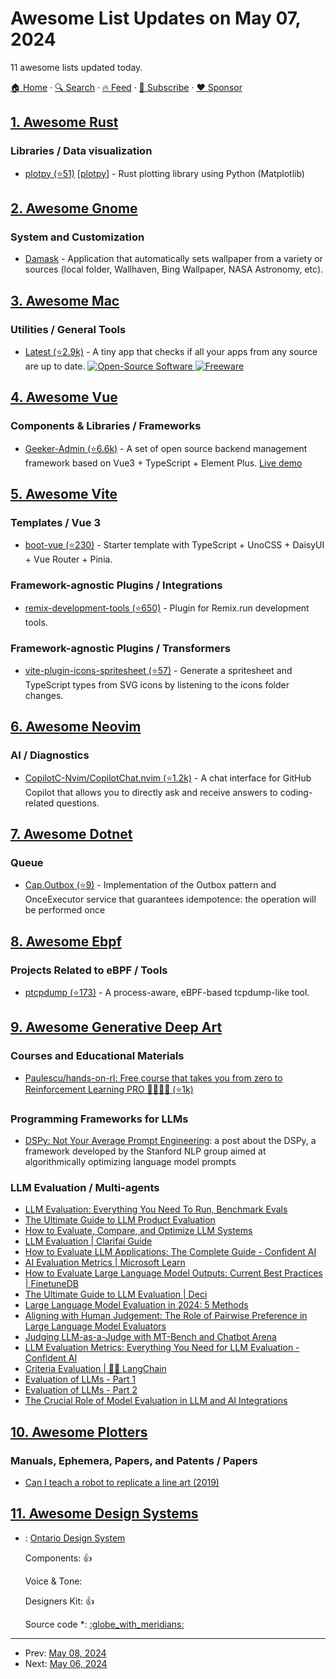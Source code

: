 # Awesome List Updates on May 07, 2024

11 awesome lists updated today.

[🏠 Home](/README.md) · [🔍 Search](https://www.trackawesomelist.com/search/) · [🔥 Feed](https://www.trackawesomelist.com/rss.xml) · [📮 Subscribe](https://trackawesomelist.us17.list-manage.com/subscribe?u=d2f0117aa829c83a63ec63c2f&id=36a103854c) · [❤️  Sponsor](https://github.com/sponsors/theowenyoung)



## [1. Awesome Rust](/content/rust-unofficial/awesome-rust/README.md)

### Libraries / Data visualization

*   [plotpy (⭐51)](https://github.com/cpmech/plotpy) \[[plotpy](https://crates.io/crates/plotpy)] - Rust plotting library using Python (Matplotlib)

## [2. Awesome Gnome](/content/Kazhnuz/awesome-gnome/README.md)

### System and Customization

*   [Damask](https://gitlab.gnome.org/subpop/damask) - Application that automatically sets wallpaper from a variety or sources (local folder, Wallhaven, Bing Wallpaper, NASA Astronomy, etc).

## [3. Awesome Mac](/content/jaywcjlove/awesome-mac/README.md)

### Utilities / General Tools

*   [Latest (⭐2.9k)](https://github.com/mangerlahn/Latest) - A tiny app that checks if all your apps from any source are up to date. [![Open-Source Software](https://jaywcjlove.github.io/sb/ico/min-oss.svg "Open Source Software") ![Freeware](https://jaywcjlove.github.io/sb/ico/min-free.svg "Freeware")](https://github.com/mangerlahn/Latest)

## [4. Awesome Vue](/content/vuejs/awesome-vue/README.md)

### Components & Libraries / Frameworks

*   [Geeker-Admin (⭐6.6k)](https://github.com/HalseySpicy/Geeker-Admin) - A set of open source backend management framework based on Vue3 + TypeScript + Element Plus. [Live demo](https://admin.spicyboy.cn)

## [5. Awesome Vite](/content/vitejs/awesome-vite/README.md)

### Templates / Vue 3

*   [boot-vue (⭐230)](https://github.com/kirklin/boot-vue) - Starter template with TypeScript + UnoCSS + DaisyUI + Vue Router + Pinia.

### Framework-agnostic Plugins / Integrations

*   [remix-development-tools (⭐650)](https://github.com/forge42dev/Remix-Dev-Tools) - Plugin for Remix.run development tools.

### Framework-agnostic Plugins / Transformers

*   [vite-plugin-icons-spritesheet (⭐57)](https://github.com/forge42dev/vite-plugin-icons-spritesheet) - Generate a spritesheet and TypeScript types from SVG icons by listening to the icons folder changes.

## [6. Awesome Neovim](/content/rockerBOO/awesome-neovim/README.md)

### AI / Diagnostics

*   [CopilotC-Nvim/CopilotChat.nvim (⭐1.2k)](https://github.com/CopilotC-Nvim/CopilotChat.nvim) - A chat interface for GitHub Copilot that allows you to directly ask and receive answers to coding-related questions.

## [7. Awesome Dotnet](/content/quozd/awesome-dotnet/README.md)

### Queue

*   [Cap.Outbox (⭐9)](https://github.com/dex-it/dex-common/tree/main/src/Dex.Cap) - Implementation of the Outbox pattern and OnceExecutor service that guarantees idempotence: the operation will be performed once

## [8. Awesome Ebpf](/content/zoidbergwill/awesome-ebpf/README.md)

### Projects Related to eBPF / Tools

*   [ptcpdump (⭐173)](https://github.com/mozillazg/ptcpdump) - A process-aware, eBPF-based tcpdump-like tool.

## [9. Awesome Generative Deep Art](/content/filipecalegario/awesome-generative-deep-art/README.md)

### Courses and Educational Materials

*   [Paulescu/hands-on-rl: Free course that takes you from zero to Reinforcement Learning PRO 🦸🏻‍🦸🏽 (⭐1k)](https://github.com/Paulescu/hands-on-rl)

### Programming Frameworks for LLMs

*   [DSPy: Not Your Average Prompt Engineering](https://jina.ai/news/dspy-not-your-average-prompt-engineering/): a post about the DSPy, a framework developed by the Stanford NLP group aimed at algorithmically optimizing language model prompts

### LLM Evaluation / Multi-agents

*   [LLM Evaluation: Everything You Need To Run, Benchmark Evals](https://arize.com/blog-course/llm-evaluation-the-definitive-guide/)
*   [The Ultimate Guide to LLM Product Evaluation](https://blog.context.ai/the-ultimate-guide-to-llm-product-evaluation/)
*   [How to Evaluate, Compare, and Optimize LLM Systems](https://www.linkedin.com/pulse/how-evaluate-compare-optimize-llm-systems-b%C3%BClent-uyaniker-jw4qc)
*   [LLM Evaluation | Clarifai Guide](https://docs.clarifai.com/portal-guide/evaluate/llms/)
*   [How to Evaluate LLM Applications: The Complete Guide - Confident AI](https://www.confident-ai.com/blog/how-to-evaluate-llm-applications)
*   [AI Evaluation Metrics | Microsoft Learn](https://learn.microsoft.com/en-us/ai/playbook/technology-guidance/generative-ai/working-with-llms/eval-metrics)
*   [How to Evaluate Large Language Model Outputs: Current Best Practices | FinetuneDB](https://finetunedb.com/blog/how-to-evaluate-large-language-model-outputs/)
*   [The Ultimate Guide to LLM Evaluation | Deci](https://deci.ai/blog/llm-evaluation-ultimate-guide/)
*   [Large Language Model Evaluation in 2024: 5 Methods](https://research.aimultiple.com/large-language-model-evaluation/)
*   [Aligning with Human Judgement: The Role of Pairwise Preference in Large Language Model Evaluators](https://arxiv.org/html/2403.16950v2)
*   [Judging LLM-as-a-Judge with MT-Bench and Chatbot Arena](https://arxiv.org/abs/2306.05685)
*   [LLM Evaluation Metrics: Everything You Need for LLM Evaluation - Confident AI](https://www.confident-ai.com/blog/llm-evaluation-metrics-everything-you-need-for-llm-evaluation)
*   [Criteria Evaluation | 🦜️🔗 LangChain](https://python.langchain.com/docs/guides/productionization/evaluation/string/criteria_eval_chain/)
*   [Evaluation of LLMs - Part 1](https://blog.premai.io/evaluation-of-llms-part-1/)
*   [Evaluation of LLMs - Part 2](https://blog.premai.io/evaluation-of-llms-part-2/)
*   [The Crucial Role of Model Evaluation in LLM and AI Integrations](https://www.linkedin.com/pulse/crucial-role-model-evaluation-llm-ai-integrations-vijay-chaudhary)

## [10. Awesome Plotters](/content/beardicus/awesome-plotters/README.md)

### Manuals, Ephemera, Papers, and Patents / Papers

*   [Can I teach a robot to replicate a line art (2019)](https://arxiv.org/abs/1910.07860)

## [11. Awesome Design Systems](/content/alexpate/awesome-design-systems/README.md)

- : [Ontario Design System](https://designsystem.ontario.ca/)

  Components: 👍

  Voice & Tone: 

  Designers Kit: 👍

  Source code \*: [:globe\_with\_meridians:](https://designsystem.ontario.ca/docs/documentation/release-notes.html#latest)



---

- Prev: [May 08, 2024](/content/2024/05/08/README.md)
- Next: [May 06, 2024](/content/2024/05/06/README.md)